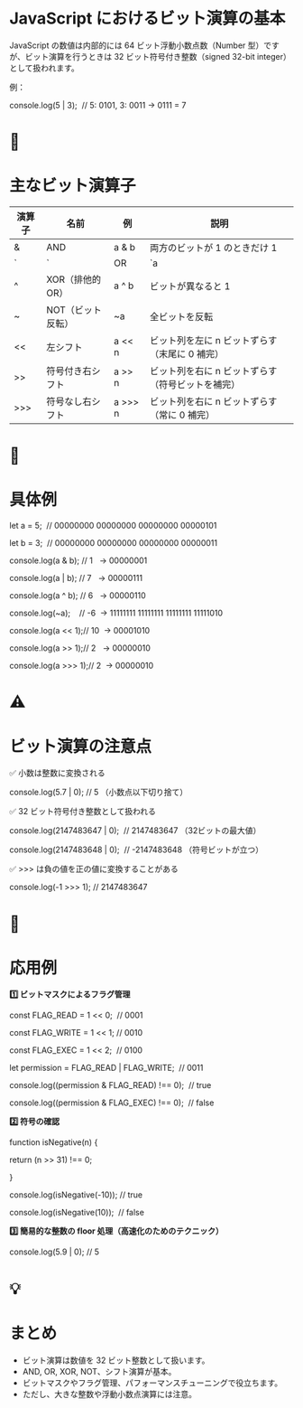 # **JavaScript におけるビット演算の基本**

JavaScript の数値は内部的には 64 ビット浮動小数点数（Number 型）ですが、ビット演算を行うときは 32 ビット符号付き整数（signed 32-bit integer） として扱われます。

例：

console.log(5 | 3);  // 5: 0101, 3: 0011 → 0111 = 7

# **🌟**

# **主なビット演算子**

| **演算子** | **名前** | **例** | **説明** |
| --- | --- | --- | --- |
| & | AND | a & b | 両方のビットが 1 のときだけ 1 |
| ` | ` | OR | `a |
| ^ | XOR（排他的 OR） | a ^ b | ビットが異なると 1 |
| ~ | NOT（ビット反転） | ~a | 全ビットを反転 |
| << | 左シフト | a << n | ビット列を左に n ビットずらす（末尾に 0 補完） |
| >> | 符号付き右シフト | a >> n | ビット列を右に n ビットずらす（符号ビットを補完） |
| >>> | 符号なし右シフト | a >>> n | ビット列を右に n ビットずらす（常に 0 補完） |

# **🔹**

# **具体例**

let a = 5;  // 00000000 00000000 00000000 00000101

let b = 3;  // 00000000 00000000 00000000 00000011

console.log(a & b); // 1   → 00000001

console.log(a | b); // 7   → 00000111

console.log(a ^ b); // 6   → 00000110

console.log(~a);    // -6  → 11111111 11111111 11111111 11111010

console.log(a << 1);// 10  → 00001010

console.log(a >> 1);// 2   → 00000010

console.log(a >>> 1);// 2  → 00000010

# **⚠️**

# **ビット演算の注意点**

✅ 小数は整数に変換される

console.log(5.7 | 0); // 5 （小数点以下切り捨て）

✅ 32 ビット符号付き整数として扱われる

console.log(2147483647 | 0);  // 2147483647 （32ビットの最大値）

console.log(2147483648 | 0);  // -2147483648 （符号ビットが立つ）

✅ >>> は負の値を正の値に変換することがある

console.log(-1 >>> 1); // 2147483647

# **🚀**

# **応用例**

**1️⃣ ビットマスクによるフラグ管理**

const FLAG_READ = 1 << 0;  // 0001

const FLAG_WRITE = 1 << 1; // 0010

const FLAG_EXEC = 1 << 2;  // 0100

let permission = FLAG_READ | FLAG_WRITE;  // 0011

console.log((permission & FLAG_READ) !== 0);  // true

console.log((permission & FLAG_EXEC) !== 0);  // false

**2️⃣ 符号の確認**

function isNegative(n) {

return (n >> 31) !== 0;

}

console.log(isNegative(-10)); // true

console.log(isNegative(10));  // false

**3️⃣ 簡易的な整数の floor 処理（高速化のためのテクニック）**

console.log(5.9 | 0); // 5

# **💡**

# **まとめ**

- ビット演算は数値を 32 ビット整数として扱います。
- AND, OR, XOR, NOT、シフト演算が基本。
- ビットマスクやフラグ管理、パフォーマンスチューニングで役立ちます。
- ただし、大きな整数や浮動小数点演算には注意。
